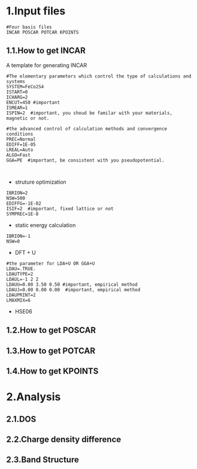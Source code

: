 # 1.Input files
```
#Four basis files
INCAR POSCAR POTCAR KPOINTS
```
## 1.1.How to get INCAR
A template for generating INCAR
```
#The elementary parameters which control the type of calculations and systems
SYSTEM=FeCo2S4
ISTART=0
ICHARG=2
ENCUT=450 #important
ISMEAR=1
ISPIN=2  #important, you shoud be familar with your materials, magnetic or not.

#the advanced control of calculation methods and convergence conditions
PREC=Normal
EDIFF=1E-05
LREAL=Auto
ALGO=Fast
GGA=PE  #important, be consistent with you pseudopotential.



```
- struture optimization
```
IBRION=2
NSW=500
EDIFFG=-1E-02
ISIF=2  #important, fixed lattice or not
SYMPREC=1E-8
```
- static energy calculation
```
IBRION=-1
NSW=0
```
- DFT + U
```
#the parameter for LDA+U OR GGA+U
LDAU=.TRUE.
LDAUTYPE=2
LDAUL=-1 2 2 
LDAUU=0.00 3.50 0.50 #important, empirical method
LDAUJ=0.00 0.00 0.00  #important, empirical method
LDAUPRINT=2
LMAXMIX=6
```
- HSE06


## 1.2.How to get POSCAR
## 1.3.How to get POTCAR
## 1.4.How to get KPOINTS

# 2.Analysis
## 2.1.DOS
## 2.2.Charge density difference
## 2.3.Band Structure
